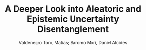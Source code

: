 ---
paperId: 12
author: Valdenegro Toro, Matias; Saromo Mori, Daniel Alcides
publicationauthor: Valdenegro Toro, M. et al.
title: A Deeper Look into Aleatoric and Epistemic Uncertainty Disentanglement
pdf: 12_camera_ready.pdf
poster: 12_poster.png
pitch:
type: Oral
topic: Uncertainty
category: Full paper
link: https://doi.org/10.52591/lxai202206244
conference: cvpr
year: 2022
tags: cvpr-2022
location: Virtual
---